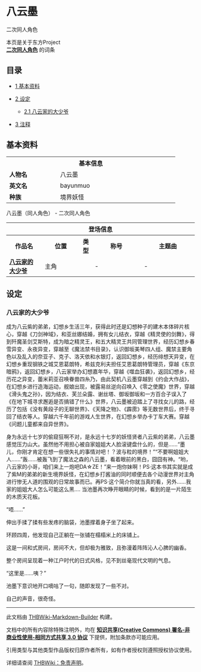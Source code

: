 # 八云墨

<!-- source html: G:\repos\THBWiki-Markdown-Builder\THBWikiMarkdown\Temp\main\4\43\ns0%3A%E5%85%AB%E4%BA%91%E5%A2%A8.html -->

二次同人角色

  
  

  

本页是关于东方Project  
 **[二次同人角色](./二次角色列表.md)** 的词条

## 目录

- [1 基本资料](#基本资料)
- [2 设定](#设定)

  - [2.1 八云家的大少爷](#八云家的大少爷)



- [3 注释](#注释)





## 基本资料

<table>
<tbody><tr>
<th colspan="2">基本信息</th>
</tr>
<tr>
<td style="width:120px"><b>人物名</b></td><td style="min-width:300px">八云墨</td>
</tr><tr><td><b>英文名</b></td><td>bayunmuo</td></tr><tr><td><b>种族</b></td><td>境界妖怪</td></tr></tbody></table>

八云墨（同人角色） - 二次同人角色

<table>
<tbody><tr>
<th colspan="5">登场信息</th>
</tr><tr><th><b>作品名</b></th><th><b>位置</b></th><th><b>类型</b></th><th><b>称号</b></th><th><b>主题曲</b></th></tr><tr><td rowspan="1" style="width:120px"><b><a href="/index.php?title=%E5%85%AB%E4%BA%91%E5%AE%B6%E7%9A%84%E5%A4%A7%E5%B0%91%E7%88%B7&amp;action=edit&amp;redlink=1" class="new" title="八云家的大少爷（页面不存在）">八云家的大少爷</a></b></td><td style="width:130px">主角</td><td style="width:15px"></td><td style="width:180px">-</td><td style="width:200px">-</td></tr></tbody></table>



## 设定

### 八云家的大少爷
  
成为八云紫的弟弟，幻想乡生活三年，获得此时还是幻想种子的建木本体碎片核心，穿越《刀剑神域》，和亚丝娜结婚，拥有女儿结衣，穿越《精灵使的剑舞》，得到歼魔圣剑艾斯特，成为暗之精灵王，和五大精灵王共同管理世界，经历幻想乡春雪异变、永夜异变，穿越至《魔法禁书目录》，认识御坂美琴四人组、魔禁主要角色以及乱入的奈亚子、克子、洛天依和水银灯，返回幻想乡，经历绯想天异变，在幻想乡重现钢铁之城艾恩葛朗特，希兹克利夫担任艾恩葛朗特管理员，穿越《东京暗鸦》，返回幻想乡，八云家举办幻想嘉年华，穿越《噬血狂袭》，返回幻想乡，经历花之异变，蕾米莉亚召唤眷兽四糸乃，由此契机八云墨穿越到《约会大作战》，在幻想乡进行造海运动，舰娘出现，被露易丝逆向召唤入《零之使魔》世界，穿越《滑头鬼之孙》，因为结衣、芙兰朵露、谢丝塔、御坂御坂和一方百合子误入了《在地下城寻求邂逅是否搞错了什么》世界，八云墨被迫踏上了寻找女儿的路，经历了包括《没有黄段子的无聊世界》、《天降之物》、《霹雳》等无数世界后，终于寻回了结衣等人。穿越六千年前的游戏人生世界，在幻想乡举办卡丁车大赛。穿越《问题儿童都来自异世界》。
  
  
身为永远十七岁的偷窥狂啊不对，是永远十七岁的妖怪贤者八云紫的弟弟，八云墨感觉压力山大。虽然他不用担心被自家姐姐大人脸滚键盘什么的，但是……“墨儿，你刚才肯定在想一些很失礼的事情对吧！？波与粒的境界！”“不要啊姐姐大人……”轰……被轰飞到了魔法之森的八云墨，看着眼前的黑白，囧囧有神。“哟，八云家的小哥，咱们来上一炮吧DA☆ZE！”来一炮你妹啊！PS·这本书其实就是成了紫M的弟弟的新生境界妖怪，在幻想乡打酱油的同时顺便去各个动漫世界对主角进行惨无人道的围观的日常故事而已。再PS·这个简介你就当真的看，另外……我家的姐姐大人怎么可能这么黑….
当池墨再次睁开眼睛的时候，看到的是一片陌生的木质天花板。
  
  
“唔……”
  
  
伸出手揉了揉有些发疼的脑袋，池墨撑着身子坐了起来。
  
  
环顾四周，他发现自己正躺在一张铺在榻榻米上的床铺上。
  
  
这是一间和式房间，房间不大，但却极为雅致，且弥漫着阵阵沁人心脾的幽香。
  
  
整个房间呈现着一种江户时代的日式风格，见不到丝毫现代文明的气息。
  
  
“这里是……咦？”
  
  
池墨下意识地开口嘀咕了一句，随即发现了一些不对。
  
  
自己的声音，很奇怪。
  






---

此文档由 [THBWiki-Markdown-Builder](https://github.com/Delsin-Yu/THBWiki-Markdown-Builder) 构建。

文档中的所有内容除特殊注明外，均在 [**知识共享(Creative Commons) 署名-非商业性使用-相同方式共享 3.0 协议**](https://creativecommons.org/licenses/by-sa/3.0/deed.zh-hans) 下提供，附加条款亦可能应用。

引用类型与其他类型作品版权归原作者所有，如有作者授权则遵照授权协议使用。

详细请查阅 [THBWiki：免责声明](https://thbwiki.cc/THBWiki:%E5%85%8D%E8%B4%A3%E5%A3%B0%E6%98%8E)。

